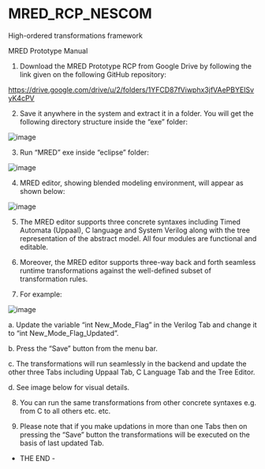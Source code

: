 # MRED_RCP_NESCOM
High-ordered transformations framework

MRED Prototype Manual

1.	Download the MRED Prototype RCP from Google Drive by following the link given on the following GitHub repository:

   https://drive.google.com/drive/u/2/folders/1YFCD87fViwphx3jfVAePBYEISvyK4cPV

2.	Save it anywhere in the system and extract it in a folder. You will get the following directory structure inside the “exe” folder:

 ![image](https://github.com/user-attachments/assets/b3f3f01e-cc77-4139-b068-b005846016c9)


3.	Run “MRED” exe inside “eclipse” folder:

 
![image](https://github.com/user-attachments/assets/25f9fea2-eb12-4ee5-81d7-a7fb2a40deed)



4.	MRED editor, showing blended modeling environment, will appear as shown below:

 ![image](https://github.com/user-attachments/assets/1f7c9216-29c6-4d42-bdbf-f19df6974e4f)


5.	The MRED editor supports three concrete syntaxes including Timed Automata (Uppaal), C language and System Verilog along with the tree representation of the abstract model. All four modules are functional and editable.

6.	 Moreover, the MRED editor supports three-way back and forth seamless runtime transformations against the well-defined subset of transformation rules.

7.	For example:

   ![image](https://github.com/user-attachments/assets/91104d66-8727-4158-9b46-46a2f45ed929)


a.	Update the variable “int New_Mode_Flag” in the Verilog Tab and change it to “int New_Mode_Flag_Updated”.

b.	Press the “Save” button from the menu bar.

c.	The transformations will run seamlessly in the backend and update the other three Tabs including Uppaal Tab, C Language Tab and the Tree Editor.

d.	See image below for visual details.
 


8.	You can run the same transformations from other concrete syntaxes e.g. from C to all others etc. etc.

9.	Please note that if you make updations in more than one Tabs then on pressing the “Save” button the transformations will be executed on the basis of last updated Tab.



-	THE END 	-


